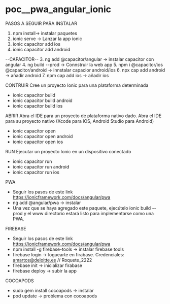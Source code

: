 # poc__pwa_angular_ionic

PASOS A SEGUIR PARA INSTALAR
1. npm install-> instalar paquetes
2. ionic serve -> Lanzar la app ionic
3. ionic capacitor add ios
4. ionic capacitor add android

--CAPACITOR--
3. ng add @capacitor/angular -> instalar capacitor con angular
4. ng build --prod -> Connstruir la web app
5. npm i @capacitor/ios @capacitor/android  -> innstalar capacior android/ios
6. npx cap add android -> añadir android
7. npm cap add ios -> añadir ios

CONTRUIR
Cree un proyecto Ionic para una plataforma determinada
* ionic capacitor build 
* ionic capacitor build android
* ionic capacitor build ios

ABRIR
Abra el IDE para un proyecto de plataforma nativo dado. Abra el IDE para su proyecto nativo (Xcode para iOS, Android Studio para Android)
* ionic capacitor open 
* ionic capacitor open android
* ionic capacitor open ios

RUN
Ejecutar un proyecto Ionic en un dispositivo conectado
* ionic capacitor run 
* ionic capacitor run android
* ionic capacitor run ios


PWA
* Seguir los pasos de este link https://ionicframework.com/docs/angular/pwa
* ng add @angular/pwa -> instalar
* Una vez que se haya agregado este paquete, ejecútelo ionic build --prod y el www directorio estará listo para implementarse como una PWA.

FIREBASE
* Seguir los pasos de este link https://ionicframework.com/docs/angular/pwa
* npm install -g firebase-tools -> instalar firebase tools
* firebase login -> loguearte en firabase. 
  Credenciales: amartos@deloitte.es // Roquete_2222
* firebase init -> inicializar  firabase
* firebase deploy -> subir la app


COCOAPODS
* sudo gem install cocoapods -> instalar
* pod update -> problema con cocoapods
